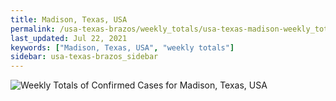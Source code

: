 ```yaml
---
title: Madison, Texas, USA
permalink: /usa-texas-brazos/weekly_totals/usa-texas-madison-weekly_totals.html
last_updated: Jul 22, 2021
keywords: ["Madison, Texas, USA", "weekly totals"]
sidebar: usa-texas-brazos_sidebar
---
```


![Weekly Totals of Confirmed Cases for Madison, Texas, USA](/covid_tracker/images/graphs/usa-texas-madison-weekly_totals_graph.png)
